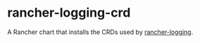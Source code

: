 # rancher-logging-crd
A Rancher chart that installs the CRDs used by [rancher-logging](https://github.com/rancher/dev-charts/tree/master/packages/rancher-logging).
